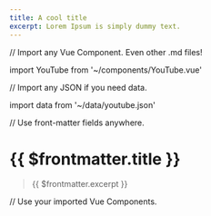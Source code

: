 ```yaml
---
title: A cool title
excerpt: Lorem Ipsum is simply dummy text.
---
```

// Import any Vue Component. Even other .md files!

import YouTube from '~/components/YouTube.vue'

// Import any JSON if you need data.

import data from '~/data/youtube.json'

// Use front-matter fields anywhere.

# {{ $frontmatter.title }}
> {{ $frontmatter.excerpt }}

// Use your imported Vue Components.

<YouTube :id="data.id" />
